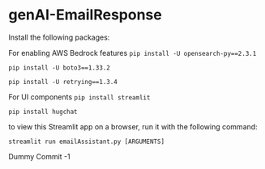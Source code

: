 # genAI-EmailResponse

Install the following packages:

For enabling AWS Bedrock features
`pip install -U opensearch-py==2.3.1`

`pip install -U boto3==1.33.2`

`pip install -U retrying==1.3.4`

For UI components
`pip install streamlit ` 

`pip install hugchat `

to view this Streamlit app on a browser, run it with the following command:

    streamlit run emailAssistant.py [ARGUMENTS]

Dummy Commit -1